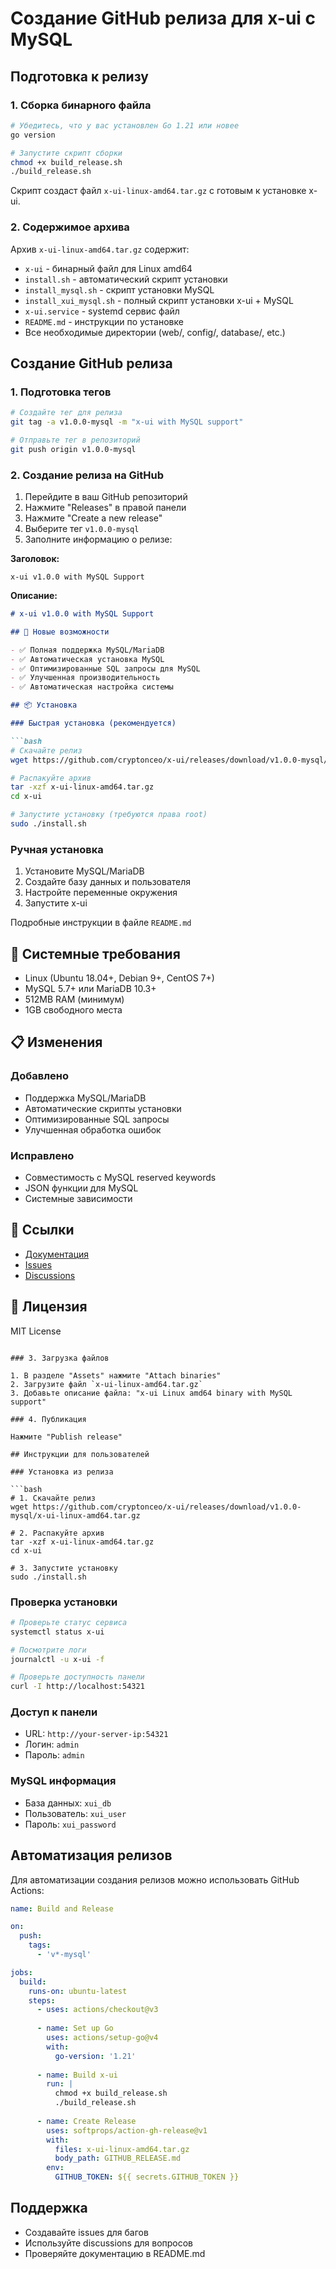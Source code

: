 # Создание GitHub релиза для x-ui с MySQL

## Подготовка к релизу

### 1. Сборка бинарного файла

```bash
# Убедитесь, что у вас установлен Go 1.21 или новее
go version

# Запустите скрипт сборки
chmod +x build_release.sh
./build_release.sh
```

Скрипт создаст файл `x-ui-linux-amd64.tar.gz` с готовым к установке x-ui.

### 2. Содержимое архива

Архив `x-ui-linux-amd64.tar.gz` содержит:
- `x-ui` - бинарный файл для Linux amd64
- `install.sh` - автоматический скрипт установки
- `install_mysql.sh` - скрипт установки MySQL
- `install_xui_mysql.sh` - полный скрипт установки x-ui + MySQL
- `x-ui.service` - systemd сервис файл
- `README.md` - инструкции по установке
- Все необходимые директории (web/, config/, database/, etc.)

## Создание GitHub релиза

### 1. Подготовка тегов

```bash
# Создайте тег для релиза
git tag -a v1.0.0-mysql -m "x-ui with MySQL support"

# Отправьте тег в репозиторий
git push origin v1.0.0-mysql
```

### 2. Создание релиза на GitHub

1. Перейдите в ваш GitHub репозиторий
2. Нажмите "Releases" в правой панели
3. Нажмите "Create a new release"
4. Выберите тег `v1.0.0-mysql`
5. Заполните информацию о релизе:

**Заголовок:**
```
x-ui v1.0.0 with MySQL Support
```

**Описание:**
```markdown
# x-ui v1.0.0 with MySQL Support

## 🚀 Новые возможности

- ✅ Полная поддержка MySQL/MariaDB
- ✅ Автоматическая установка MySQL
- ✅ Оптимизированные SQL запросы для MySQL
- ✅ Улучшенная производительность
- ✅ Автоматическая настройка системы

## 📦 Установка

### Быстрая установка (рекомендуется)

```bash
# Скачайте релиз
wget https://github.com/cryptonceo/x-ui/releases/download/v1.0.0-mysql/x-ui-linux-amd64.tar.gz

# Распакуйте архив
tar -xzf x-ui-linux-amd64.tar.gz
cd x-ui

# Запустите установку (требуются права root)
sudo ./install.sh
```

### Ручная установка

1. Установите MySQL/MariaDB
2. Создайте базу данных и пользователя
3. Настройте переменные окружения
4. Запустите x-ui

Подробные инструкции в файле `README.md`

## 🔧 Системные требования

- Linux (Ubuntu 18.04+, Debian 9+, CentOS 7+)
- MySQL 5.7+ или MariaDB 10.3+
- 512MB RAM (минимум)
- 1GB свободного места

## 📋 Изменения

### Добавлено
- Поддержка MySQL/MariaDB
- Автоматические скрипты установки
- Оптимизированные SQL запросы
- Улучшенная обработка ошибок

### Исправлено
- Совместимость с MySQL reserved keywords
- JSON функции для MySQL
- Системные зависимости

## 🔗 Ссылки

- [Документация](README.md)
- [Issues](https://github.com/cryptonceo/x-ui/issues)
- [Discussions](https://github.com/cryptonceo/x-ui/discussions)

## 📄 Лицензия

MIT License
```

### 3. Загрузка файлов

1. В разделе "Assets" нажмите "Attach binaries"
2. Загрузите файл `x-ui-linux-amd64.tar.gz`
3. Добавьте описание файла: "x-ui Linux amd64 binary with MySQL support"

### 4. Публикация

Нажмите "Publish release"

## Инструкции для пользователей

### Установка из релиза

```bash
# 1. Скачайте релиз
wget https://github.com/cryptonceo/x-ui/releases/download/v1.0.0-mysql/x-ui-linux-amd64.tar.gz

# 2. Распакуйте архив
tar -xzf x-ui-linux-amd64.tar.gz
cd x-ui

# 3. Запустите установку
sudo ./install.sh
```

### Проверка установки

```bash
# Проверьте статус сервиса
systemctl status x-ui

# Посмотрите логи
journalctl -u x-ui -f

# Проверьте доступность панели
curl -I http://localhost:54321
```

### Доступ к панели

- URL: `http://your-server-ip:54321`
- Логин: `admin`
- Пароль: `admin`

### MySQL информация

- База данных: `xui_db`
- Пользователь: `xui_user`
- Пароль: `xui_password`

## Автоматизация релизов

Для автоматизации создания релизов можно использовать GitHub Actions:

```yaml
name: Build and Release

on:
  push:
    tags:
      - 'v*-mysql'

jobs:
  build:
    runs-on: ubuntu-latest
    steps:
      - uses: actions/checkout@v3
      
      - name: Set up Go
        uses: actions/setup-go@v4
        with:
          go-version: '1.21'
          
      - name: Build x-ui
        run: |
          chmod +x build_release.sh
          ./build_release.sh
          
      - name: Create Release
        uses: softprops/action-gh-release@v1
        with:
          files: x-ui-linux-amd64.tar.gz
          body_path: GITHUB_RELEASE.md
        env:
          GITHUB_TOKEN: ${{ secrets.GITHUB_TOKEN }}
```

## Поддержка

- Создавайте issues для багов
- Используйте discussions для вопросов
- Проверяйте документацию в README.md 